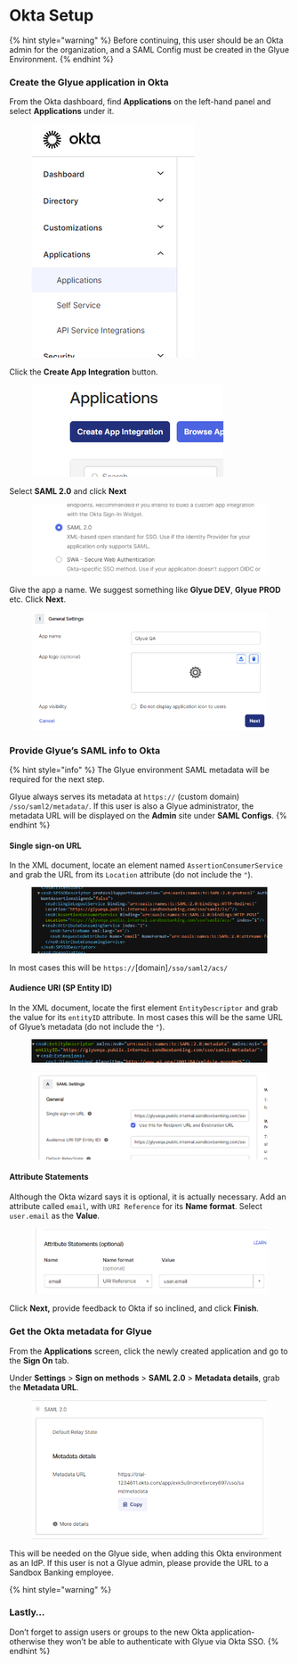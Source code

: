 # Okta Setup

{% hint style="warning" %}
Before continuing, this user should be an Okta admin for the organization, and a SAML Config must be created in the Glyue Environment.
{% endhint %}

### Create the Glyue application in Okta <a href="#oktasso-basicsetuphowto-createtheglyueapplicationinokta" id="oktasso-basicsetuphowto-createtheglyueapplicationinokta"></a>

From the Okta dashboard, find **Applications** on the left-hand panel and select **Applications** under it.

<figure><img src="../../.gitbook/assets/image (8).png" alt=""><figcaption></figcaption></figure>

Click the **Create App Integration** button.

<div data-full-width="false">

<figure><img src="../../.gitbook/assets/image (5) (1).png" alt=""><figcaption></figcaption></figure>

</div>

Select **SAML 2.0** and click **Next**

<figure><img src="../../.gitbook/assets/image (15).png" alt=""><figcaption></figcaption></figure>

Give the app a name. We suggest something like **Glyue DEV**, **Glyue PROD** etc. Click **Next**.

<figure><img src="../../.gitbook/assets/image (7) (1).png" alt=""><figcaption></figcaption></figure>

### Provide Glyue’s SAML info to Okta <a href="#oktasso-basicsetuphowto-provideglyuessamlinfotookta" id="oktasso-basicsetuphowto-provideglyuessamlinfotookta"></a>

{% hint style="info" %}
The Glyue environment SAML metadata will be required for the next step.

Glyue always serves its metadata at `https://` (custom domain) `/sso/saml2/metadata/`. If this user is also a Glyue administrator, the metadata URL will be displayed on the **Admin** site under **SAML Configs**.
{% endhint %}

#### **Single sign-on URL** <a href="#oktasso-basicsetuphowto-singlesign-onurl" id="oktasso-basicsetuphowto-singlesign-onurl"></a>

In the XML document, locate an element named `AssertionConsumerService` and grab the URL from its `Location` attribute (do not include the `"`).

<figure><img src="../../.gitbook/assets/image (1).png" alt=""><figcaption></figcaption></figure>

In most cases this will be `https://`\[domain]`/sso/saml2/acs/`

#### **Audience URI (SP Entity ID)** <a href="#oktasso-basicsetuphowto-audienceuri-spentityid" id="oktasso-basicsetuphowto-audienceuri-spentityid"></a>

In the XML document, locate the first element `EntityDescriptor` and grab the value for its `entityID` attribute. In most cases this will be the same URL of Glyue’s metadata (do not include the `"`).

<figure><img src="../../.gitbook/assets/image (4).png" alt=""><figcaption></figcaption></figure>

<div data-full-width="false">

<figure><img src="../../.gitbook/assets/image (3) (1).png" alt=""><figcaption></figcaption></figure>

</div>

#### **Attribute Statements** <a href="#oktasso-basicsetuphowto-attributestatements" id="oktasso-basicsetuphowto-attributestatements"></a>

Although the Okta wizard says it is optional, it is actually necessary. Add an attribute called `email`, with `URI Reference` for its **Name format**. Select `user.email` as the **Value**.

<figure><img src="../../.gitbook/assets/image (11).png" alt=""><figcaption></figcaption></figure>

Click **Next,** provide feedback to Okta if so inclined, and click **Finish**.

### Get the Okta metadata for Glyue <a href="#oktasso-basicsetuphowto-gettheoktametadataforglyue" id="oktasso-basicsetuphowto-gettheoktametadataforglyue"></a>

From the **Applications** screen, click the newly created application and go to the **Sign On** tab.

Under **Settings** > **Sign on methods** > **SAML 2.0** > **Metadata details**, grab the **Metadata URL**.

<figure><img src="../../.gitbook/assets/image (14) (1).png" alt=""><figcaption></figcaption></figure>

This will be needed on the Glyue side, when adding this Okta environment as an IdP. If this user is not a Glyue admin, please provide the URL to a Sandbox Banking employee.

{% hint style="warning" %}
### Lastly… <a href="#oktasso-basicsetuphowto-lastly..." id="oktasso-basicsetuphowto-lastly..."></a>

Don’t forget to assign users or groups to the new Okta application- otherwise they won’t be able to authenticate with Glyue via Okta SSO.
{% endhint %}

